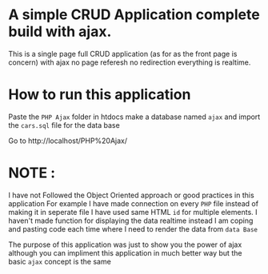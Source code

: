 # A simple CRUD Application complete build with ajax.
 This is a single page full CRUD application (as for as the front page is concern) with ajax 
 no page referesh no redirection everything is realtime.

# How to run this application
Paste the `PHP Ajax` folder in htdocs
make a database named `ajax` and import the `cars.sql` file for the data base 

Go to http://localhost/PHP%20Ajax/

# NOTE :


I have not Followed the Object Oriented approach or good practices in this application
For example I have made connection on every `PHP` file instead of making it in seperate file
I have used same HTML `id` for multiple elements. I haven't made function for displaying the data realtime
instead I am coping and pasting code each time where I need to render the data from `data Base`


The purpose of this application was just to show you the power of ajax although you can impliment this application in much better way but the basic `ajax` concept is the same 
